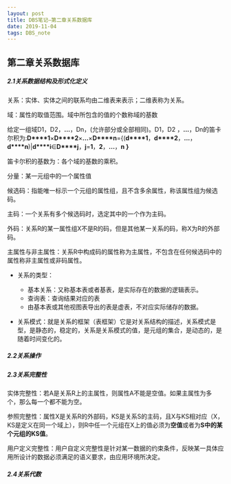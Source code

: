 ```yaml
---
layout: post
title: DBS笔记—第二章关系数据库
date: 2019-11-04
tags: DBS_note
---
```


## 第二章关系数据库

##### 2.1关系数据结构及形式化定义

关系：实体、实体之间的联系均由二维表来表示；二维表称为关系。

域：属性的取值范围。域中所包含的值的个数称域的基数

给定一组域D1，D2，**...**，Dn，(允许部分或全部相同)。D1，D2 ，**...**，Dn的笛卡尔积为:**D****1**×**D****2**×**...**×**D****n**={(**d****1**，**d****2**，**...**，**d****n**)|**d****i**∈**D****j**，**j**=**1**，**2**，**...**，**n }**

笛卡尔积的基数为：各个域的基数的乘积。

分量：某一元组中的一个属性值 

候选码：指能唯一标示一个元组的属性组，且不含多余属性，称该属性组为候选码。

主码：一个关系有多个候选码时，选定其中的一个作为主码。

外码：关系R的某一属性组X不是R的码，但是其他某一关系的码，称X为R的外部码。

主属性与非主属性：关系R中构成码的属性称为主属性，不包含在任何候选码中的属性称非主属性或非码属性。

- 关系的类型：
  - 基本关系：又称基本表或者基表，是实际存在的数据的逻辑表示。
  - 查询表：查询结果对应的表
  - 由基本表或其他视图表导出的表是虚表，不对应实际储存的数据。

- 关系模式：就是关系的框架（表框架）它是对关系结构的描述，关系模式是型，是静态的，稳定的，关系是关系模式的值，是元组的集合，是动态的，是随着时间变化的。

##### 2.2关系操作

##### 2.3关系完整性

实体完整性：若A是关系R上的主属性，则属性A不能是空值。如果主属性为多个，那么每一个都不能为空。

参照完整性：属性X是关系R的外部码，KS是关系S的主码，且X与KS相对应（X，KS是定义在同一个域上），则R中任一个元组在X上的值必须为**空值**或者为**S中的某个元组的KS值**。

用户定义完整性：用户自定义完整性是针对某一数据的约束条件，反映某一具体应用所设计的数据必须满足的语义要求，由应用环境所决定。

##### 2.4关系代数

